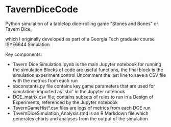 # TavernDiceCode
Python simulation of a tabletop dice-rolling game "Stones and Bones" or Tavern Dice, 

which I originally developed as part of a Georgia Tech graduate course ISYE6644 Simulation

Key components:
- Tavern Dice Simulation.ipynb is the main Jupyter notebook for running the simulation
  Blocks of code are useful functions, the final block is the simulation experiment control
  Uncomment the last line to save a CSV file with the metrics from each run
- sbconstants.py file contains key game parameters that are used for simulation; imported as 'sbc' in the Jupyter notebook
- DOE_matrix.csv file; contains subsets of rules to run in a Design of Experiments; referenced by the Jupyter notebook
- TavernGameHist*.csv files are logs of metrics from each DOE run
- TavernDiceSimulation_Analysis.rmd is an R Markdown file which generates charts and analyses from the output of the simulation
